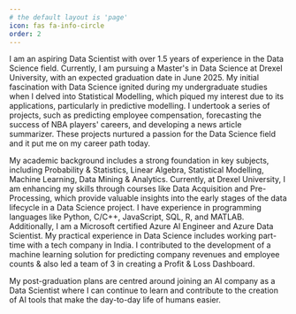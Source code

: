 ```yaml
---
# the default layout is 'page'
icon: fas fa-info-circle
order: 2
---
```


I am an aspiring Data Scientist with over 1.5 years of experience in the Data Science field.  Currently, I am pursuing a Master's in Data Science at Drexel University, with an expected graduation date in June 2025. 
My initial fascination with Data Science ignited during my undergraduate studies when I delved into Statistical Modelling, which piqued my interest due to its applications, particularly in predictive modelling. I undertook a series of projects, such as predicting employee compensation, forecasting the success of NBA players' careers, and developing a news article summarizer. These projects nurtured a passion for the Data Science field and it put me on my career path today.

My academic background includes a strong foundation in key subjects, including Probability & Statistics, Linear Algebra, Statistical Modelling, Machine Learning, Data Mining & Analytics. Currently, at Drexel University, I am enhancing my skills through courses like Data Acquisition and Pre-Processing, which provide valuable insights into the early stages of the data lifecycle in a Data Science project. I have experience in programming languages like Python, C/C++, JavaScript, SQL, R, and MATLAB. Additionally, I am a Microsoft certified Azure AI Engineer and Azure Data Scientist. My practical experience in Data Science includes working part-time with a tech company in India. I contributed to the development of a machine learning solution for predicting company revenues and employee counts & also led a team of 3 in creating a Profit & Loss Dashboard. 

My post-graduation plans are centred around joining an AI company as a Data Scientist where I can continue to learn and contribute to the creation of AI tools that make the day-to-day life of humans easier.
